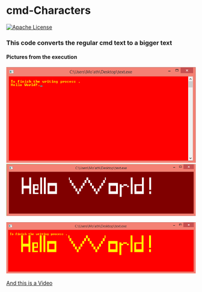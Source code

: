 # cmd-Characters


[![Apache License](https://img.shields.io/badge/license-Apache%202.0-${1:orange}.svg)](LICENSE)


### This code converts the regular cmd text to a bigger text


#### Pictures from the execution
![](1.png)
![](2.png)

![](3.png)


[And this is a Video](execution.mp4)
